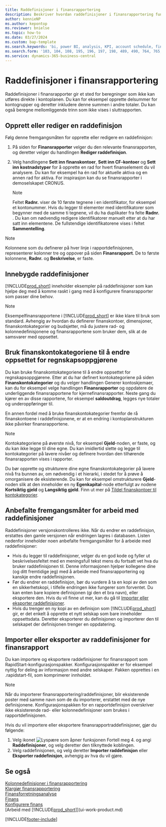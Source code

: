 ```yaml
---
title: Raddefinisjoner i finansrapportering
description: Beskriver hvordan raddefinisjoner i finansrapportering fungerer.
author: kennieNP
ms.author: kepontop
ms.reviewer: bnielse
ms.topic: how-to
ms.date: 03/27/2024
ms.custom: bap-template
ms.search.keywords: 'bi, power BI, analysis, KPI, account schedule, financial report'
ms.search.form: '103, 104, 108, 195, 196, 197, 198, 489, 490, 764, 765, 766'
ms.service: dynamics-365-business-central
---
```


# <a name="row-definitions-in-financial-reporting"></a>Raddefinisjoner i finansrapportering

Raddefinisjoner i finansrapporter gir et sted for beregninger som ikke kan utføres direkte i kontoplanen. Du kan for eksempel opprette delsummer for kontogrupper og deretter inkludere denne summen i andre totaler. Du kan også beregne mellomliggende trinn som ikke vises i sluttrapporten.

## <a name="create-or-edit-a-row-definition"></a>Opprett eller rediger en raddefinisjon

Følg denne fremgangsmåten for opprette eller redigere en raddefinisjon:

1. På siden for **Finansrapporter** velger du den relevante finansrapporten, og deretter velger du handlingen **Rediger raddefinisjon**.
1. Velg handlingene **Sett inn finanskontoer**, **Sett inn CF-kontoer** og **Sett inn kostnadstyper** for å opprette en rad for hvert finanselement du vil analysere. Du kan for eksempel ha én rad for aktuelle aktiva og en annen rad for aktiva. For inspirasjon kan du se finansrapporter i demoselskapet CRONUS.

    > [!NOTE]
    > Feltet **Radnr.** viser de 10 første tegnene i en identifikator, for eksempel et kontonummer. Hvis du legger til elementer med identifikatorer som begynner med de samme ti tegnene, vil du ha duplikater fra felte **Radnr.** . Du kan om nødvendig redigere identifikatorer manuelt etter at du har satt inn elementene. De fullstendige identifikatorene vises i feltet **Sammentelling**.

> [!NOTE]
> Kolonnene som du definerer på hver linje i rapportdefinisjonen, representerer kolonner tre og oppover på siden **Finansrapport**. De to første kolonnene, **Radnr.** og **Beskrivelse**, er faste.  

## <a name="built-in-row-definitions"></a>Innebygde raddefinisjoner

[!INCLUDE[prod_short](includes/prod_short.md)] inneholder eksempler på raddefinisjoner som kan hjelpe deg med å komme raskt i gang med å konfigurere finansrapporter som passer dine behov.

<!-- update this when we release the new templates in 24.1
| Row definition code | Description | How to use this row definition | 
| ------------------- | ----------- | ------------------------------ | 
| TBA 1 | TBA 1 | TBA 1 |
| TBA 2 | TBA 2 | TBA 2 |
| TBA 3 | TBA 3 | TBA 3 |
| TBA 4 | TBA 4 | TBA 4 | 
-->

> [!NOTE]
> Eksempelfinansrapportene i [!INCLUDE[prod_short](includes/prod_short.md)] er ikke klare til bruk som standard. Avhengig av hvordan du definerer finanskontoer, dimensjoner, finanskontokategorier og budsjetter, må du justere rad- og kolonnedefinisjonene og finansrapportene som bruker dem, slik at de samsvarer med oppsettet.

## <a name="use-gl-account-categories-to-change-the-layout-of-your-financial-statements"></a>Bruk finanskontokategoriene til å endre oppsettet for regnskapsoppgjørene

Du kan bruke finanskontokategoriene til å endre oppsettet for regnskapsoppgjørene. Etter at du har definert kontokategoriene på siden **Finanskontokategorier** og du velger handlingen Generer kontoskjemaer, kan du for eksempel velge handlingen **Finansrapporter** og oppdatere de underliggende finansrapportene for kjernefinansrapporter. Neste gang du kjører en av disse rapportene, for eksempel **saldoutdrag**, legges nye totaler og underoppføringer til.

En annen fordel med å bruke finanskontokategorier fremfor de rå finanskontoene i raddefinisjonene, er at en endring i kontoplanstrukturen ikke påvirker finansrapportene.

> [!NOTE]
> Kontokategoriene på øverste nivå, for eksempel **Gjeld**-noden, er faste, og du kan ikke legge til dine egne. Du kan imidlertid slette og legge til kontokategorier på lavere nivåer og definere hvordan den tilhørende finansrapporten vises i rapporter.
>
> Du bør opprette og strukturere dine egne finanskontokategorier på lavere nivå fra bunnen av, om nødvendig i et hierarki, i stedet for å prøve å omorganisere de eksisterende. Du kan for eksempel omstrukturere **Gjeld**-noden slik at den inneholder en ny **Egenkapital**-node etterfulgt av nodene **Kortsiktig gjeld** og **Langsiktig gjeld**. Finn ut mer på [Tildel finanskontoer til kontokategorier](finance-general-ledger.md#account-categories).

## <a name="best-practices-for-working-with-row-definitions"></a>Anbefalte fremgangsmåter for arbeid med raddefinisjoner

Raddefinisjoner versjonskontrolleres ikke. Når du endrer en raddefinisjon, erstattes den gamle versjonen når endringen lagres i databasen. Listen nedenfor inneholder noen anbefalte fremgangsmåter for å arbeide med raddefinisjoner:

- Hvis du legger til raddefinisjoner, velger du en god kode og fyller ut beskrivelsesfeltet med en meningsfull tekst mens du fortsatt vet hva du bruker raddefinisjonen til. Denne informasjonen hjelper kollegene dine (og ditt fremtidige jeg) med å arbeide med finansrapportering og kanskje endre raddefinisjonen.
- Før du endrer en raddefinisjon, bør du vurdere å ta en kopi av den som en sikkerhetskopi, i tilfelle endringen ikke fungerer som forventet. Du kan enten bare kopiere definisjonen (gi den et bra navn), eller eksportere den. Hvis du vil finne ut mer, kan du gå til [Importer eller eksporter raddefinisjoner](#import-or-export-financial-reporting-row-definitions).
- Hvis du trenger en ny kopi av en definisjon som [!INCLUDE[prod_short](includes/prod_short.md)] gir, er det enkelt å opprette et nytt selskap som bare inneholder oppsettsdata. Deretter eksporterer du definisjonen og importerer den til selskapet der definisjonen trenger en oppdatering.

## <a name="import-or-export-financial-reporting-row-definitions"></a>Importer eller eksporter av raddefinisjoner for finansrapport

Du kan importere og eksportere raddefinisjoner for finansrapport som RapidStart-konfigurasjonspakker. Konfigurasjonspakker er for eksempel nyttig for deling av informasjon med andre selskaper. Pakken opprettes i en .rapidstart-fil, som komprimerer innholdet.

> [!NOTE]
> Når du importerer finansrapportering/raddefinisjoner, blir eksisterende poster med samme navn som de du importerer, erstattet med de nye definisjonene. Konfigurasjonspakken for en rapportdefinisjon overskriver ikke eksisterende rad- eller kolonnedefinisjoner som brukes i rapportdefinisjonen.

Hvis du vil importere eller eksportere finansrapportraddefinisjoner, gjør du følgende:

1. Velg ikonet ![Lyspære som åpner funksjonen Fortell meg 4.](media/ui-search/search_small.png "Fortell hva du vil gjøre") og angi **Raddefinisjoner**, og velg deretter den tilknyttede koblingen.
1. Velg raddefinisjonen, og velg deretter **Importer raddefinisjon** eller **Eksporter raddefinisjon**, avhengig av hva du vil gjøre.

## <a name="see-also"></a>Se også

[Kolonnedefinisjoner i finansrapportering](bi-column-definitions.md)  
[Klargjør finansrapportering](bi-how-work-account-schedule.md)  
[Finansforretningsanalyse](bi.md)  
[Finans](finance.md)  
[Konfigurere finans](finance-setup-finance.md)  
[Arbeid med [!INCLUDE[prod_short](includes/prod_short.md)]](ui-work-product.md)  

[!INCLUDE[footer-include](includes/footer-banner.md)]

